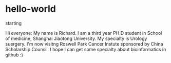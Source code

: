 # hello-world
starting

Hi everyone:
My name is Richard. I am a third year PH.D student in School of medicine, Shanghai Jiaotong University. My specialty is Urology suergery. I'm now visitng Roswell Park Cancer Instute sponsored by China Scholarship Counsil. I hope I can get some specialty about bioinformatics in github :)
 
